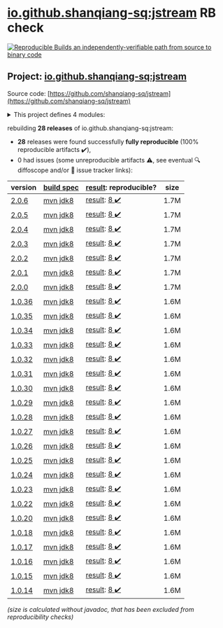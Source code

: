 [io.github.shanqiang-sq:jstream](https://central.sonatype.com/artifact/io.github.shanqiang-sq/jstream/versions) RB check
=======

[![Reproducible Builds](https://reproducible-builds.org/images/logos/rb.svg) an independently-verifiable path from source to binary code](https://reproducible-builds.org/)

## Project: [io.github.shanqiang-sq:jstream](https://central.sonatype.com/artifact/io.github.shanqiang-sq/jstream/versions)

Source code: [https://github.com/shanqiang-sq/jstream](https://github.com/shanqiang-sq/jstream)

<details><summary>This project defines 4 modules:</summary>

* [io.github.shanqiang-sq:jstream](https://central.sonatype.com/artifact/io.github.shanqiang-sq/jstream/2.0.6)
* [io.github.shanqiang-sq:jstream-core](https://central.sonatype.com/artifact/io.github.shanqiang-sq/jstream-core/2.0.6)
* [io.github.shanqiang-sq:jstream-root](https://central.sonatype.com/artifact/io.github.shanqiang-sq/jstream-root/2.0.6)
* [io.github.shanqiang-sq:jstream-shaded-jar](https://central.sonatype.com/artifact/io.github.shanqiang-sq/jstream-shaded-jar/2.0.6)
</details>

rebuilding **28 releases** of io.github.shanqiang-sq:jstream:
- **28** releases were found successfully **fully reproducible** (100% reproducible artifacts :heavy_check_mark:),
- 0 had issues (some unreproducible artifacts :warning:, see eventual :mag: diffoscope and/or :memo: issue tracker links):

| version | [build spec](/BUILDSPEC.md) | [result](https://reproducible-builds.org/docs/jvm/): reproducible? | size |
| -- | --------- | ------ | -- |
| [2.0.6](https://central.sonatype.com/artifact/io.github.shanqiang-sq/jstream/2.0.6/pom) | [mvn jdk8](jstream-2.0.6.buildspec) | [result](jstream-root-2.0.6.buildinfo): [8 :heavy_check_mark: ](jstream-root-2.0.6.buildcompare) | 1.7M |
| [2.0.5](https://central.sonatype.com/artifact/io.github.shanqiang-sq/jstream/2.0.5/pom) | [mvn jdk8](jstream-2.0.5.buildspec) | [result](jstream-root-2.0.5.buildinfo): [8 :heavy_check_mark: ](jstream-root-2.0.5.buildcompare) | 1.7M |
| [2.0.4](https://central.sonatype.com/artifact/io.github.shanqiang-sq/jstream/2.0.4/pom) | [mvn jdk8](jstream-2.0.4.buildspec) | [result](jstream-root-2.0.4.buildinfo): [8 :heavy_check_mark: ](jstream-root-2.0.4.buildcompare) | 1.7M |
| [2.0.3](https://central.sonatype.com/artifact/io.github.shanqiang-sq/jstream/2.0.3/pom) | [mvn jdk8](jstream-2.0.3.buildspec) | [result](jstream-root-2.0.3.buildinfo): [8 :heavy_check_mark: ](jstream-root-2.0.3.buildcompare) | 1.7M |
| [2.0.2](https://central.sonatype.com/artifact/io.github.shanqiang-sq/jstream/2.0.2/pom) | [mvn jdk8](jstream-2.0.2.buildspec) | [result](jstream-root-2.0.2.buildinfo): [8 :heavy_check_mark: ](jstream-root-2.0.2.buildcompare) | 1.7M |
| [2.0.1](https://central.sonatype.com/artifact/io.github.shanqiang-sq/jstream/2.0.1/pom) | [mvn jdk8](jstream-2.0.1.buildspec) | [result](jstream-root-2.0.1.buildinfo): [8 :heavy_check_mark: ](jstream-root-2.0.1.buildcompare) | 1.7M |
| [2.0.0](https://central.sonatype.com/artifact/io.github.shanqiang-sq/jstream/2.0.0/pom) | [mvn jdk8](jstream-2.0.0.buildspec) | [result](jstream-root-2.0.0.buildinfo): [8 :heavy_check_mark: ](jstream-root-2.0.0.buildcompare) | 1.7M |
| [1.0.36](https://central.sonatype.com/artifact/io.github.shanqiang-sq/jstream/1.0.36/pom) | [mvn jdk8](jstream-1.0.36.buildspec) | [result](jstream-root-1.0.36.buildinfo): [8 :heavy_check_mark: ](jstream-root-1.0.36.buildcompare) | 1.6M |
| [1.0.35](https://central.sonatype.com/artifact/io.github.shanqiang-sq/jstream/1.0.35/pom) | [mvn jdk8](jstream-1.0.35.buildspec) | [result](jstream-root-1.0.35.buildinfo): [8 :heavy_check_mark: ](jstream-root-1.0.35.buildcompare) | 1.6M |
| [1.0.34](https://central.sonatype.com/artifact/io.github.shanqiang-sq/jstream/1.0.34/pom) | [mvn jdk8](jstream-1.0.34.buildspec) | [result](jstream-root-1.0.34.buildinfo): [8 :heavy_check_mark: ](jstream-root-1.0.34.buildcompare) | 1.6M |
| [1.0.33](https://central.sonatype.com/artifact/io.github.shanqiang-sq/jstream/1.0.33/pom) | [mvn jdk8](jstream-1.0.33.buildspec) | [result](jstream-root-1.0.33.buildinfo): [8 :heavy_check_mark: ](jstream-root-1.0.33.buildcompare) | 1.6M |
| [1.0.32](https://central.sonatype.com/artifact/io.github.shanqiang-sq/jstream/1.0.32/pom) | [mvn jdk8](jstream-1.0.32.buildspec) | [result](jstream-root-1.0.32.buildinfo): [8 :heavy_check_mark: ](jstream-root-1.0.32.buildcompare) | 1.6M |
| [1.0.31](https://central.sonatype.com/artifact/io.github.shanqiang-sq/jstream/1.0.31/pom) | [mvn jdk8](jstream-1.0.31.buildspec) | [result](jstream-root-1.0.31.buildinfo): [8 :heavy_check_mark: ](jstream-root-1.0.31.buildcompare) | 1.6M |
| [1.0.30](https://central.sonatype.com/artifact/io.github.shanqiang-sq/jstream/1.0.30/pom) | [mvn jdk8](jstream-1.0.30.buildspec) | [result](jstream-root-1.0.30.buildinfo): [8 :heavy_check_mark: ](jstream-root-1.0.30.buildcompare) | 1.6M |
| [1.0.29](https://central.sonatype.com/artifact/io.github.shanqiang-sq/jstream/1.0.29/pom) | [mvn jdk8](jstream-1.0.29.buildspec) | [result](jstream-root-1.0.29.buildinfo): [8 :heavy_check_mark: ](jstream-root-1.0.29.buildcompare) | 1.6M |
| [1.0.28](https://central.sonatype.com/artifact/io.github.shanqiang-sq/jstream/1.0.28/pom) | [mvn jdk8](jstream-1.0.28.buildspec) | [result](jstream-root-1.0.28.buildinfo): [8 :heavy_check_mark: ](jstream-root-1.0.28.buildcompare) | 1.6M |
| [1.0.27](https://central.sonatype.com/artifact/io.github.shanqiang-sq/jstream/1.0.27/pom) | [mvn jdk8](jstream-1.0.27.buildspec) | [result](jstream-root-1.0.27.buildinfo): [8 :heavy_check_mark: ](jstream-root-1.0.27.buildcompare) | 1.6M |
| [1.0.26](https://central.sonatype.com/artifact/io.github.shanqiang-sq/jstream/1.0.26/pom) | [mvn jdk8](jstream-1.0.26.buildspec) | [result](jstream-root-1.0.26.buildinfo): [8 :heavy_check_mark: ](jstream-root-1.0.26.buildcompare) | 1.6M |
| [1.0.25](https://central.sonatype.com/artifact/io.github.shanqiang-sq/jstream/1.0.25/pom) | [mvn jdk8](jstream-1.0.25.buildspec) | [result](jstream-root-1.0.25.buildinfo): [8 :heavy_check_mark: ](jstream-root-1.0.25.buildcompare) | 1.6M |
| [1.0.24](https://central.sonatype.com/artifact/io.github.shanqiang-sq/jstream/1.0.24/pom) | [mvn jdk8](jstream-1.0.24.buildspec) | [result](jstream-root-1.0.24.buildinfo): [8 :heavy_check_mark: ](jstream-root-1.0.24.buildcompare) | 1.6M |
| [1.0.23](https://central.sonatype.com/artifact/io.github.shanqiang-sq/jstream/1.0.23/pom) | [mvn jdk8](jstream-1.0.23.buildspec) | [result](jstream-root-1.0.23.buildinfo): [8 :heavy_check_mark: ](jstream-root-1.0.23.buildcompare) | 1.6M |
| [1.0.22](https://central.sonatype.com/artifact/io.github.shanqiang-sq/jstream/1.0.22/pom) | [mvn jdk8](jstream-1.0.22.buildspec) | [result](jstream-root-1.0.22.buildinfo): [8 :heavy_check_mark: ](jstream-root-1.0.22.buildcompare) | 1.6M |
| [1.0.20](https://central.sonatype.com/artifact/io.github.shanqiang-sq/jstream/1.0.20/pom) | [mvn jdk8](jstream-1.0.20.buildspec) | [result](jstream-root-1.0.20.buildinfo): [8 :heavy_check_mark: ](jstream-root-1.0.20.buildcompare) | 1.6M |
| [1.0.18](https://central.sonatype.com/artifact/io.github.shanqiang-sq/jstream/1.0.18/pom) | [mvn jdk8](jstream-1.0.18.buildspec) | [result](jstream-root-1.0.18.buildinfo): [8 :heavy_check_mark: ](jstream-root-1.0.18.buildcompare) | 1.6M |
| [1.0.17](https://central.sonatype.com/artifact/io.github.shanqiang-sq/jstream/1.0.17/pom) | [mvn jdk8](jstream-1.0.17.buildspec) | [result](jstream-root-1.0.17.buildinfo): [8 :heavy_check_mark: ](jstream-root-1.0.17.buildcompare) | 1.6M |
| [1.0.16](https://central.sonatype.com/artifact/io.github.shanqiang-sq/jstream/1.0.16/pom) | [mvn jdk8](jstream-1.0.16.buildspec) | [result](jstream-root-1.0.16.buildinfo): [8 :heavy_check_mark: ](jstream-root-1.0.16.buildcompare) | 1.6M |
| [1.0.15](https://central.sonatype.com/artifact/io.github.shanqiang-sq/jstream/1.0.15/pom) | [mvn jdk8](jstream-1.0.15.buildspec) | [result](jstream-root-1.0.15.buildinfo): [8 :heavy_check_mark: ](jstream-root-1.0.15.buildcompare) | 1.6M |
| [1.0.14](https://central.sonatype.com/artifact/io.github.shanqiang-sq/jstream/1.0.14/pom) | [mvn jdk8](jstream-1.0.14.buildspec) | [result](jstream-root-1.0.14.buildinfo): [8 :heavy_check_mark: ](jstream-root-1.0.14.buildcompare) | 1.6M |

<i>(size is calculated without javadoc, that has been excluded from reproducibility checks)</i>

